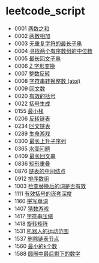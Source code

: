 # leetcode_script

- 0001 [两数之和](./0001)
- 0002 [两数相加](./0002)
- 0003 [无重复字符的最长子串](./0003)
- 0004 [寻找两个有序数组的中位数](./0004)
- 0005 [最长回文子串](./0005)
- 0006 [Z 字形变换](./0006)
- 0007 [整数反转](./0007)
- 0008 [字符串转换整数 (atoi)](./0008)
- 0009 [回文数](./0009)
- 0020 [有效的括号](./0020)
- 0022 [括号生成](./0022)
- 0155 [最小栈](./0155)
- 0206 [反转链表](./0206)
- 0234 [回文链表](./0234)
- 0289 [生命游戏](./0289)
- 0300 [最长上升子序列](./0300)
- 0365 [水壶问题](./0365)
- 0409 [最长回文串](./0409)
- 0836 [矩形重叠](./0836)
- 0876 [链表的中间结点](./0876)
- 0912 [排序数组](./0912)
- 1003 [检查替换后的词是否有效](./1003)
- 1111 [有效括号的嵌套深度](./1111)
- 1160 [拼写单词](./1160)
- 1407 [猜数游戏](./1378)
- 1417 [字符串压缩](./1471)
- 1418 [旋转矩阵](./1418)
- 1531 [机器人的运动范围](./1531)
- 1537 [删除链表节点](./1537)
- 1560 [最小的k个数](./1560)
- 1588 [圆圈中最后剩下的数字](./1588)